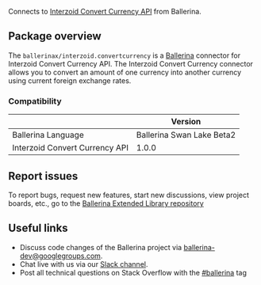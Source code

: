 Connects to [Interzoid Convert Currency API](https://www.interzoid.com/services/convertcurrency) from Ballerina.

## Package overview

The `ballerinax/interzoid.convertcurrency` is a [Ballerina](https://ballerina.io/) connector for Interzoid Convert Currency API. The Interzoid Convert Currency connector allows you to convert an amount of one currency into another currency using current foreign exchange rates.

### Compatibility
|                                | Version                   |
|--------------------------------|---------------------------|
| Ballerina Language             | Ballerina Swan Lake Beta2 |
| Interzoid Convert Currency API | 1.0.0                     |

## Report issues
To report bugs, request new features, start new discussions, view project boards, etc., go to the [Ballerina Extended Library repository](https://github.com/ballerina-platform/ballerina-extended-library)

## Useful links
- Discuss code changes of the Ballerina project via [ballerina-dev@googlegroups.com](mailto:ballerina-dev@googlegroups.com).
- Chat live with us via our [Slack channel](https://ballerina.io/community/slack/).
- Post all technical questions on Stack Overflow with the [#ballerina](https://stackoverflow.com/questions/tagged/ballerina) tag

